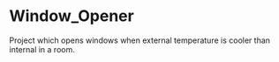 # Window_Opener
Project which opens windows when external temperature is cooler than internal in a room.
